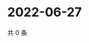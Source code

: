 # 2022-06-27

共 0 条

<!-- BEGIN WEIBO -->
<!-- 最后更新时间 Mon Jun 27 2022 21:40:46 GMT+0800 (China Standard Time) -->

<!-- END WEIBO -->
